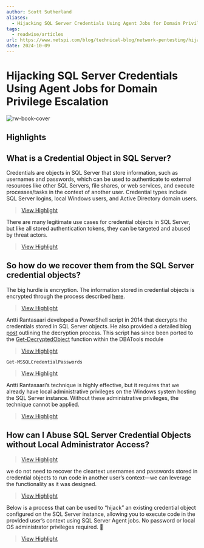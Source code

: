 ```yaml
---
author: Scott Sutherland
aliases:
  - Hijacking SQL Server Credentials Using Agent Jobs for Domain Privilege Escalation
tags:
  - readwise/articles
url: https://www.netspi.com/blog/technical-blog/network-pentesting/hijacking-sql-server-credentials-with-agent-jobs-for-domain-privilege-escalation/
date: 2024-10-09
---
```

# Hijacking SQL Server Credentials Using Agent Jobs for Domain Privilege Escalation

![rw-book-cover](https://www.netspi.com/wp-content/uploads/2024/09/091024_TECH_Hijacking-SQL-Server-Credentials_Social.webp)

## Highlights


## What is a Credential Object in SQL Server?
 Credentials are objects in SQL Server that store information, such as usernames and passwords, which can be used to authenticate to external resources like other SQL Servers, file shares, or web services, and execute processes/tasks in the context of another user. Credential types include SQL Server logins, local Windows users, and Active Directory domain users.
> [View Highlight](https://read.readwise.io/read/01j9s7724x2afhv9gyrxtcdyta)



There are many legitimate use cases for credential objects in SQL Server, but like all stored authentication tokens, they can be targeted and abused by threat actors.
> [View Highlight](https://read.readwise.io/read/01j9s787vmw8g1c1t7ehxmszpz)



## So how do we recover them from the SQL Server credential objects? 
The big hurdle is encryption. The information stored in credential objects is encrypted through the process described [here](https://learn.microsoft.com/en-us/sql/relational-databases/security/encryption/sql-server-encryption?view=sql-server-ver16).
> [View Highlight](https://read.readwise.io/read/01j9s790pwzwwv69g2r9ktf0qr)



Antti Rantasaari developed a PowerShell script in 2014 that decrypts the credentials stored in SQL Server objects. He also provided a detailed blog [post](https://www.netspi.com/blog/technical-blog/adversary-simulation/decrypting-mssql-credential-passwords/) outlining the decryption process. This script has since been ported to the [Get-DecryptedObject](https://github.com/dataplat/dbatools/blob/7ad0415c2f8a58d3472c1e85ee431c70f1bb8ae4/private/functions/Get-DecryptedObject.ps1#L7) function within the DBATools module
> [View Highlight](https://read.readwise.io/read/01j9s7a4hxvks3ee4qhnhaxz95)



`Get-MSSQLCredentialPasswords`
> [View Highlight](https://read.readwise.io/read/01j9s7acm07sdz174hxk35t4km)



Antti Rantasaari’s technique is highly effective, but it requires that we already have local administrative privileges on the Windows system hosting the SQL Server instance. Without these administrative privileges, the technique cannot be applied.
> [View Highlight](https://read.readwise.io/read/01j9s7c4hppnwfvxrse18yhesg)



## How can I Abuse SQL Server Credential Objects without Local Administrator Access?
> [View Highlight](https://read.readwise.io/read/01j9s7c9n1pbhp6jnfzvjnj9tj)



we do not need to recover the cleartext usernames and passwords stored in credential objects to run code in another user’s context—we can leverage the functionality as it was designed.
> [View Highlight](https://read.readwise.io/read/01j9s7d2m8nd0hx6hjpaw8jygp)



Below is a process that can be used to “hijack” an existing credential object configured on the SQL Server instance, allowing you to execute code in the provided user’s context using SQL Server Agent jobs. No password or local OS administrator privileges required. 🙂
> [View Highlight](https://read.readwise.io/read/01j9s7ds56k4brxkkgdv20psae)


